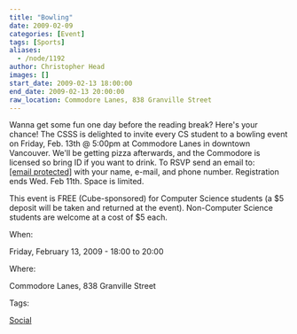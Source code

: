 ```yaml
---
title: "Bowling"
date: 2009-02-09
categories: [Event]
tags: [Sports]
aliases:
  - /node/1192
author: Christopher Head
images: []
start_date: 2009-02-13 18:00:00
end_date: 2009-02-13 20:00:00
raw_location: Commodore Lanes, 838 Granville Street
---
```


Wanna get some fun one day before the reading break? Here's your chance! The CSSS is delighted to invite every CS student to a bowling event on Friday, Feb. 13th @ 5:00pm at Commodore Lanes in downtown Vancouver. We'll be getting pizza afterwards, and the Commodore is licensed so bring ID if you want to drink. To RSVP send an email to: [\[email protected\]](/cdn-cgi/l/email-protection#186e686e586c707d7b6d7a7d367b79) with your name, e-mail, and phone number. Registration ends Wed. Feb 11th. Space is limited.

This event is FREE (Cube-sponsored) for Computer Science students (a $5 deposit will be taken and returned at the event). Non-Computer Science students are welcome at a cost of $5 each.

When:

Friday, February 13, 2009 - 18:00 to 20:00

Where:

Commodore Lanes, 838 Granville Street

Tags:

[Social](/social)
